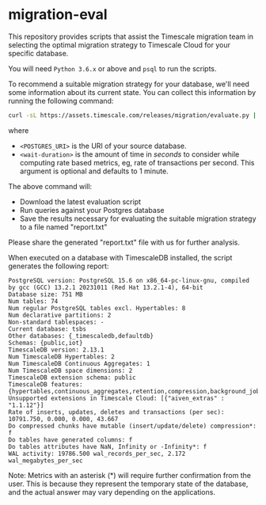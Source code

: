 # migration-eval

This repository provides scripts that assist the Timescale migration team
in selecting the optimal migration strategy to Timescale Cloud for your
specific database.

You will need `Python 3.6.x` or above and `psql` to run the scripts.

To recommend a suitable migration strategy for your database, we'll need
some information about its current state. You can collect this information
by running the following command:

```sh
curl -sL https://assets.timescale.com/releases/migration/evaluate.py | python3 - "<POSTGRES_URI>" <wait-duration> > report.txt
```

where
- `<POSTGRES_URI>` is the URI of your source database.
- `<wait-duration>` is the amount of time in _seconds_ to consider while computing rate based metrics, eg, rate of transactions per second. This argument is optional and defaults to 1 minute.

The above command will:
- Download the latest evaluation script
- Run queries against your Postgres database
- Save the results necessary for evaluating the suitable migration strategy to a file named "report.txt"

Please share the generated "report.txt" file with us for further analysis.

When executed on a database with TimescaleDB installed, the script generates the following report:

```text
PostgreSQL version: PostgreSQL 15.6 on x86_64-pc-linux-gnu, compiled by gcc (GCC) 13.2.1 20231011 (Red Hat 13.2.1-4), 64-bit
Database size: 751 MB
Num tables: 74
Num regular PostgreSQL tables excl. Hypertables: 8
Num declarative partitions: 2
Non-standard tablespaces: -
Current database: tsbs
Other databases: {_timescaledb,defaultdb}
Schemas: {public,iot}
TimescaleDB version: 2.13.1
Num TimescaleDB Hypertables: 2
Num TimescaleDB Continuous Aggregates: 1
Num TimescaleDB space dimensions: 2
TimescaleDB extension schema: public
TimescaleDB features: {hypertables,continuous_aggregates,retention,compression,background_jobs}
Unsupported extensions in Timescale Cloud: [{"aiven_extras" : "1.1.12"}]
Rate of inserts, updates, deletes and transactions (per sec): 10791.750, 0.000, 0.000, 43.667
Do compressed chunks have mutable (insert/update/delete) compression*: f
Do tables have generated columns: f
Do tables attributes have NaN, Infinity or -Infinity*: f
WAL activity: 19786.500 wal_records_per_sec, 2.172 wal_megabytes_per_sec
```

Note: Metrics with an asterisk (*) will require further confirmation from the user.
This is because they represent the temporary state of the database, and the actual answer
may vary depending on the applications.
